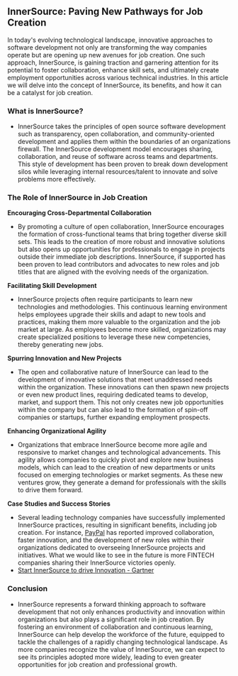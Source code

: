 ## InnerSource: Paving New Pathways for Job Creation 

In today's evolving technological landscape, innovative approaches to software development not only are transforming the way companies operate but are opening up new avenues for job creation. One such approach, InnerSource, is gaining traction and garnering attention for its potential to foster collaboration, enhance skill sets, and ultimately create employment opportunities across various technical industries. In this article we will delve into the concept of InnerSource, its benefits, and how it can be a catalyst for job creation. 

### What is InnerSource? 

- InnerSource takes the principles of open source software development such as transparency, open collaboration, and community-oriented development and applies them within the boundaries of an organizations firewall. The InnerSource development model encourages sharing, collaboration, and reuse of software across teams and departments.  This style of development has been proven to break down development silos while leveraging internal resources/talent to innovate and solve problems more effectively. 

### The Role of InnerSource in Job Creation 

**Encouraging Cross-Departmental Collaboration**

- By promoting a culture of open collaboration, InnerSource encourages the formation of cross-functional teams that bring together diverse skill sets. This leads to the creation of more robust and innovative solutions but also opens up opportunities for professionals to engage in projects outside their immediate job descriptions.  InnerSource, if supported has been proven to lead contributors and advocates to new roles and job titles that are aligned with the evolving needs of the organization. 

**Facilitating Skill Development**

- InnerSource projects often require participants to learn new technologies and methodologies. This continuous learning environment helps employees upgrade their skills and adapt to new tools and practices, making them more valuable to the organization and the job market at large. As employees become more skilled, organizations may create specialized positions to leverage these new competencies, thereby generating new jobs. 

**Spurring Innovation and New Projects**

- The open and collaborative nature of InnerSource can lead to the development of innovative solutions that meet unaddressed needs within the organization. These innovations can then spawn new projects or even new product lines, requiring dedicated teams to develop, market, and support them. This not only creates new job opportunities within the company but can also lead to the formation of spin-off companies or startups, further expanding employment prospects. 

**Enhancing Organizational Agility**

- Organizations that embrace InnerSource become more agile and responsive to market changes and technological advancements. This agility allows companies to quickly pivot and explore new business models, which can lead to the creation of new departments or units focused on emerging technologies or market segments. As these new ventures grow, they generate a demand for professionals with the skills to drive them forward.

**Case Studies and Success Stories**

- Several leading technology companies have successfully implemented InnerSource practices, resulting in significant benefits, including job creation. For instance, [PayPal](https://paypal.github.io/InnerSourceCommons/assets/files/AdoptingInnerSource.pdf) has reported improved collaboration, faster innovation, and the development of new roles within their organizations dedicated to overseeing InnerSource projects and initiatives. What we would like to see in the future is more FINTECH companies sharing their InnerSource victories openly.
- [Start InnerSource to drive Innovation - Gartner](https://www.gartner.com/en/documents/4924831)


### Conclusion 

- InnerSource represents a forward thinking approach to software development that not only enhances productivity and innovation within organizations but also plays a significant role in job creation. By fostering an environment of collaboration and continuous learning, InnerSource can help develop the workforce of the future, equipped to tackle the challenges of a rapidly changing technological landscape. As more companies recognize the value of InnerSource, we can expect to see its principles adopted more widely, leading to even greater opportunities for job creation and professional growth.

